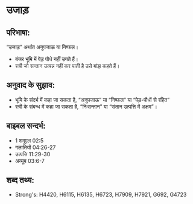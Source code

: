 # उजाड़ #

## परिभाषा: ##

“उजाड़” अर्थात अनुपजाऊ या निष्फल।

* बंजर भूमि में पेड़ पौधे नहीं उगते हैं।
* स्त्री जो सन्तान उत्पन्न नहीं कर पाती है उसे बांझ कहते हैं।

## अनुवाद के सुझाव: ##

* भूमि के संदर्भ में कहा जा सकता है, “अनुपजाऊ” या “निष्फल” या “पेड़-पौधों से रहित”
* स्त्री के संबन्ध में कहा जा सकता है, “निःसन्तान” या “संतान उत्पत्ति में अक्षम”।

## बाइबल सन्दर्भ: ##

* 1 शमूएल 02:5
* गलातियों 04:26-27
* उत्पत्ति 11:29-30
* अय्यूब 03:6-7

## शब्द तथ्य: ##

* Strong's: H4420, H6115, H6135, H6723, H7909, H7921, G692, G4723
